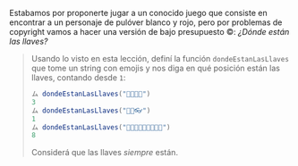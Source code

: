 Estabamos por proponerte jugar a un conocido juego que consiste en encontrar a un personaje de pulóver blanco y rojo, pero por problemas de copyright vamos a hacer una versión de bajo presupuesto :copyright:: _¿Dónde están las llaves?_

> Usando lo visto en esta lección, definí la función `dondeEstanLasLlaves` que tome un string con emojis y nos diga en qué posición están las llaves, contando desde `1`: 
> 
> ```javascript
> ム dondeEstanLasLlaves("🌂🐍🔑👛")
> 3
> ム dondeEstanLasLlaves("🔑🔥👓")
> 1
> ム dondeEstanLasLlaves("🍪🍪🍪🍪🍪🍪🍪🔑🧉")
> 8
> ```
> 
> Considerá que las llaves _siempre_ están.  


